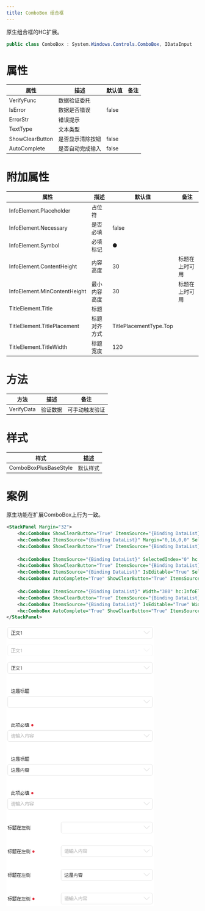 ```yaml
---
title: ComboBox 组合框
---
```


原生组合框的HC扩展。

```cs
public class ComboBox : System.Windows.Controls.ComboBox, IDataInput
```

# 属性

|属性|描述|默认值|备注|
|-|-|-|-|
|VerifyFunc|数据验证委托|||
|IsError|数据是否错误|false||
|ErrorStr|错误提示|||
|TextType|文本类型|||
|ShowClearButton|是否显示清除按钮|false||
|AutoComplete|是否自动完成输入|false|||

# 附加属性

|属性|描述|默认值|备注|
|-|-|-|-|
|InfoElement.Placeholder|占位符|||
|InfoElement.Necessary|是否必填|false||
|InfoElement.Symbol|必填标记|●||
|InfoElement.ContentHeight|内容高度|30|标题在上时可用|
|InfoElement.MinContentHeight|最小内容高度|30|标题在上时可用|
|TitleElement.Title|标题|||
|TitleElement.TitlePlacement|标题对齐方式|TitlePlacementType.Top||
|TitleElement.TitleWidth|标题宽度|120|||

# 方法

|方法|描述|备注|
|-|-|-|
|VerifyData|验证数据|可手动触发验证|

# 样式

|样式|描述|
|-|-|
|ComboBoxPlusBaseStyle|默认样式|

# 案例

原生功能在扩展ComboBox上行为一致。

```xml
<StackPanel Margin="32">
    <hc:ComboBox ShowClearButton="True" ItemsSource="{Binding DataList}" SelectedIndex="0"/>
    <hc:ComboBox ItemsSource="{Binding DataList}" Margin="0,16,0,0" SelectedIndex="0" IsEnabled="False"/>
    <hc:ComboBox ShowClearButton="True" ItemsSource="{Binding DataList}" SelectedIndex="0" Margin="0,16,0,0" IsEditable="True"/>

    <hc:ComboBox ItemsSource="{Binding DataList}" SelectedIndex="0" hc:InfoElement.Title="{ex:Lang Key={x:Static langs:LangKeys.TitleDemoStr1}}" Margin="0,32,0,0" Text="{ex:Lang Key={x:Static langs:LangKeys.ContentDemoStr}}"/>
    <hc:ComboBox ShowClearButton="True" ItemsSource="{Binding DataList}" hc:InfoElement.Placeholder="{ex:Lang Key={x:Static langs:LangKeys.PlsEnterContent}}" hc:InfoElement.Title="{ex:Lang Key={x:Static langs:LangKeys.TitleDemoStr2}}" hc:InfoElement.Necessary="True" Margin="0,32,0,0"/>
    <hc:ComboBox ItemsSource="{Binding DataList}" IsEditable="True" SelectedIndex="0" hc:InfoElement.Title="{ex:Lang Key={x:Static langs:LangKeys.TitleDemoStr1}}" Margin="0,32,0,0" Text="{ex:Lang Key={x:Static langs:LangKeys.ContentDemoStr}}"/>
    <hc:ComboBox AutoComplete="True" ShowClearButton="True" ItemsSource="{Binding DataList}" IsEditable="True" hc:InfoElement.Placeholder="{ex:Lang Key={x:Static langs:LangKeys.PlsEnterContent}}" hc:InfoElement.Title="{ex:Lang Key={x:Static langs:LangKeys.TitleDemoStr2}}" hc:InfoElement.Necessary="True" Margin="0,32,0,0"/>

    <hc:ComboBox ItemsSource="{Binding DataList}" Width="380" hc:InfoElement.TitleWidth="140" hc:InfoElement.TitlePlacement="Left" hc:InfoElement.Title="{ex:Lang Key={x:Static langs:LangKeys.TitleDemoStr3}}" Margin="0,32,0,0" Text="{ex:Lang Key={x:Static langs:LangKeys.ContentDemoStr}}"/>
    <hc:ComboBox ShowClearButton="True" ItemsSource="{Binding DataList}" Width="380" hc:InfoElement.TitleWidth="140" hc:InfoElement.Placeholder="{ex:Lang Key={x:Static langs:LangKeys.PlsEnterContent}}" hc:InfoElement.TitlePlacement="Left" hc:InfoElement.Title="{ex:Lang Key={x:Static langs:LangKeys.TitleDemoStr3}}" hc:InfoElement.Necessary="True" Margin="0,32,0,0"/>
    <hc:ComboBox ItemsSource="{Binding DataList}" IsEditable="True" Width="380" hc:InfoElement.TitleWidth="140" hc:InfoElement.TitlePlacement="Left" hc:InfoElement.Title="{ex:Lang Key={x:Static langs:LangKeys.TitleDemoStr3}}" Margin="0,32,0,0" Text="{ex:Lang Key={x:Static langs:LangKeys.ContentDemoStr}}"/>
    <hc:ComboBox AutoComplete="True" ShowClearButton="True" ItemsSource="{Binding DataList}" IsEditable="True" Width="380" hc:InfoElement.TitleWidth="140" hc:InfoElement.Placeholder="{ex:Lang Key={x:Static langs:LangKeys.PlsEnterContent}}" hc:InfoElement.TitlePlacement="Left" hc:InfoElement.Title="{ex:Lang Key={x:Static langs:LangKeys.TitleDemoStr3}}" hc:InfoElement.Necessary="True" Margin="0,32,0,0"/>
</StackPanel>
```

![ComboBox](https://raw.githubusercontent.com/HandyOrg/HandyOrgResource/master/HandyControl/Doc/extend_controls/ComboBox_1.png)
